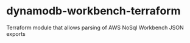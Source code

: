 # dynamodb-workbench-terraform
Terraform module that allows parsing of AWS NoSql Workbench JSON exports
